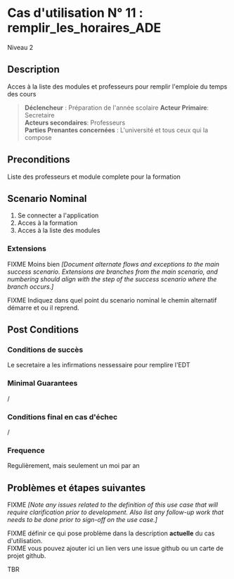 

# Cas d'utilisation N° 11 :  remplir_les_horaires_ADE

Niveau 2

##	Description

Acces à la liste des modules et professeurs pour remplir l'emploie du temps des cours

> **Déclencheur** : Préparation de l'année scolaire
> **Acteur Primaire**: Secretaire   
> **Acteurs secondaires**: Professeurs   
> **Parties Prenantes concernées** : L'université et tous ceux qui la compose   
 
 
## Preconditions

Liste des professeurs et module complete pour la formation


## Scenario Nominal

1.	Se connecter a l'application  
2.	Acces à la formation  
3.	Acces à la liste des modules  

###	Extensions
FIXME Moins bien _[Document alternate flows and exceptions to the main success scenario. Extensions are branches from the main scenario, and numbering should align with the step of the success scenario where the branch occurs.]_

FIXME Indiquez dans quel point du scenario nominal le chemin alternatif démarre et ou il reprend.


## Post Conditions
### Conditions de succès 
Le secretaire a les infirmations nessessaire pour remplire l'EDT

### Minimal Guarantees
/

### Conditions final en cas d'échec
/

### Frequence
Regulièrement, mais seulement un moi par an

##	Problèmes et étapes suivantes  
FIXME _[Note any issues related to the definition of this use case that will require clarification prior to development. Also list any follow-up work that needs to be done prior to sign-off on the use case.]_  

FIXME définir ce qui pose problème dans la description **actuelle** du cas d'utilisation.  
FIXME vous pouvez ajouter ici un lien vers une issue github ou un carte de projet github.

TBR
